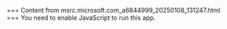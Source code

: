 === Content from msrc.microsoft.com_a6844999_20250108_131247.html ===
You need to enable JavaScript to run this app.
